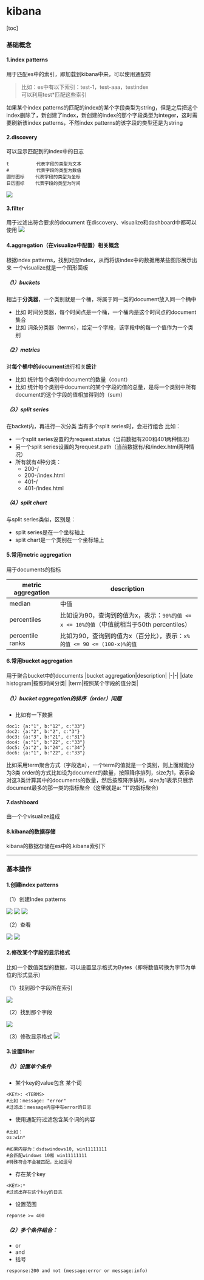 # kibana

[toc]

### 基础概念

#### 1.index patterns
用于匹配es中的索引，即加载到kibana中来，可以使用通配符
>比如：es中有以下索引：test-1，test-aaa，testindex  
>可以利用test*匹配这些索引  

如果某个index patterns的匹配的index的某个字段类型为string，但是之后把这个index删除了，新创建了index，新创建的index的那个字段类型为integer，这时需要刷新该index patterns，不然index patterns的该字段的类型还是为string

#### 2.discovery
可以显示匹配到的index中的日志
```
t          代表字段的类型为文本
#          代表字段的类型为数值
圆形图标    代表字段的类型为坐标
日历图标    代表字段的类型为时间
```
![](./imgs/kibana_06.png)

#### 3.filter
用于过滤出符合要求的document
在discovery、visualize和dashboard中都可以使用
![](./imgs/filter_01.png)

#### 4.aggregation（在visualize中配置）相关概念
根据index patterns，找到对应Index，从而将该index中的数据用某些图形展示出来
一个visualize就是一个图形面板

##### （1）buckets
相当于**分类器**，一个类别就是一个桶，将属于同一类的document放入同一个桶中
* 比如 时间分类器，每个时间点是一个桶，一个桶内是这个时间点的document集合  
* 比如 词条分类器（terms），给定一个字段，该字段中的每一个值作为一个类别

##### （2）metrics
对**每个桶中的document**进行相关**统计**
* 比如 统计每个类别中document的数量（count）  
* 比如 统计每个类别中document的某个字段的值的总量，是将一个类别中所有document的这个字段的值相加得到的（sum）  

##### （3）split series
在backet内，再进行一次分类
当有多个split series时，会进行组合
比如：
  * 一个split series设置的为request.status（当前数据有200和401两种情况）
  * 另一个split series设置的为request.path（当前数据有/和/index.html两种情况）
  * 所有就有4种分类：
    * 200-/
    * 200-/index.html
    * 401-/
    * 401-/index.html

##### （4）split chart
与split series类似，区别是：
* split series是在一个坐标轴上
* split chart是一个类别在一个坐标轴上

#### 5.常用metric aggregation
用于documents的指标

|metric aggregation|description|
|-|-|
|median|中值|
|percentiles|比如设为90，查询到的值为x，表示：`90%的值 <= x <= 10%的值`（中值就相当于50th percentiles）|
|percentile ranks|比如为90，查询到的值为x（百分比），表示：`x%的值 <= 90 <= (100-x)%的值`

#### 6.常用bucket aggregation
用于聚合bucket中的documents
|bucket aggregation|description|
|-|-|
|date histogram|按照时间分类|
|term|按照某个字段的值分类|

##### （1）bucket aggregation的排序（order）问题
* 比如有一下数据
```shell
doc1: {a:"1", b:"12", c:"33"}
doc2: {a:"2", b:"2", c:"3"}
doc3: {a:"3", b:"21", c:"31"}
doc4: {a:"1", b:"22", c:"33"}
doc5: {a:"2", b:"24", c:"34"}
doc6: {a:"1", b:"22", c:"33"}
```
比如采用term聚合方式（字段选a），一个term的值就是一个类别，则上面就能分为3类
order的方式比如设为document的数量，按照降序排列，size为1，表示会对这3类计算其中的documents的数量，然后按照降序排列，size为1表示只展示document最多的那一类的指标聚合（这里就是a: "1"的指标聚合）

#### 7.dashboard
由一个个visualize组成

#### 8.kibana的数据存储
kibana的数据存储在es中的.kibana索引下

***

### 基本操作

#### 1.创建index patterns
（1）创建Index patterns

![](./imgs/kibana_01.png)
![](./imgs/kibana_02.png)
![](./imgs/kibana_03.png)

（2）查看

![](./imgs/kibana_04.png)
![](./imgs/kibana_05.png)

#### 2.修改某个字段的显示格式
比如一个数值类型的数据，可以设置显示格式为Bytes（即将数值转换为字节为单位的形式显示）

（1）找到那个字段所在索引

![](./imgs/kibana_07.png)

（2）找到那个字段

![](./imgs/kibana_08.png)

（3）修改显示格式
![](./imgs/kibana_09.png)



#### 3.设置filter

##### （1）设置单个条件

* 某个key的value包含 某个词
```shell
<KEY>: <TERMS>
#比如：message: "error"
#过滤出：message内容中有error的日志
```

* 使用通配符过滤包含某个词的内容
```shell
#比如：
os:win*

#如果内容为：dsdswindows10, win11111111
#会匹配windows 10和 win11111111
#特殊符合不会被匹配，比如逗号
```

* 存在某个key
```shell
<KEY>:*
#过滤出存在这个key的日志
```

* 设置范围
```shell
reponse >= 400
```

##### （2）多个条件结合：
* or
* and
* 括号

```shell
response:200 and not (message:error or message:info)
```
